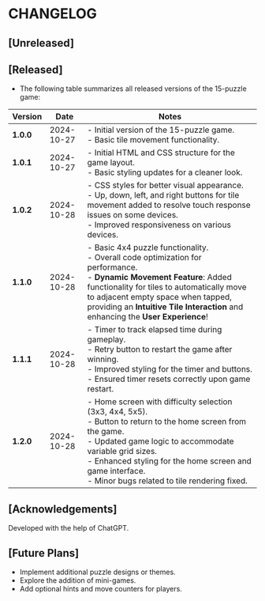 # CHANGELOG

## [Unreleased]
## [Released]
- The following table summarizes all released versions of the 15-puzzle game:

| **Version**   | **Date**       | **Notes**                                             |
|---------------|----------------|-------------------------------------------------------|
| **1.0.0**     | 2024-10-27     | - Initial version of the 15-puzzle game.<br>- Basic tile movement functionality. |
| **1.0.1**     | 2024-10-27     | - Initial HTML and CSS structure for the game layout.<br>- Basic styling updates for a cleaner look. |
| **1.0.2**     | 2024-10-28     | - CSS styles for better visual appearance.<br>- Up, down, left, and right buttons for tile movement added to resolve touch response issues on some devices.<br>- Improved responsiveness on various devices. |
| **1.1.0**     | 2024-10-28     | - Basic 4x4 puzzle functionality.<br>- Overall code optimization for performance.<br>- **Dynamic Movement Feature**: Added functionality for tiles to automatically move to adjacent empty space when tapped, providing an **Intuitive Tile Interaction** and enhancing the **User Experience**! |
| **1.1.1**     | 2024-10-28     | - Timer to track elapsed time during gameplay.<br>- Retry button to restart the game after winning.<br>- Improved styling for the timer and buttons.<br>- Ensured timer resets correctly upon game restart. |
| **1.2.0**     | 2024-10-28     | - Home screen with difficulty selection (3x3, 4x4, 5x5).<br>- Button to return to the home screen from the game.<br>- Updated game logic to accommodate variable grid sizes.<br>- Enhanced styling for the home screen and game interface.<br>- Minor bugs related to tile rendering fixed. |

## [Acknowledgements]
Developed with the help of ChatGPT.

## [Future Plans]
- Implement additional puzzle designs or themes.
- Explore the addition of mini-games.
- Add optional hints and move counters for players.
